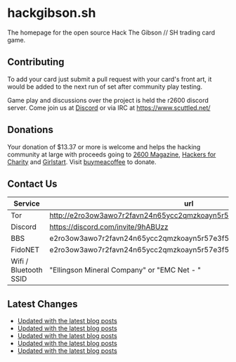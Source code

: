 # hackgibson.sh
The homepage for the open source Hack The Gibson // SH trading card game.


## Contributing

To add your card just submit a pull request with your card's front art, it would be added to the next run of set after community play testing.

Game play and discussions over the project is held the r2600 discord server. Come join us at [Discord](https://discord.com/invite/9hABUzz) or via IRC at https://www.scuttled.net/


## Donations

Your donation of $13.37 or more is welcome and helps the hacking community at large with proceeds going to [2600 Magazine](https://2600.com/), [Hackers for Charity](https://hackersforcharity.org) and [Girlstart](https://girlstart.org).  Visit [buymeacoffee](https://www.buymeacoffee.com/hackgibson.sh) to donate.


## Contact Us

Service | url
-|-
Tor | http://e2ro3ow3awo7r2favn24n65ycc2qmzkoayn5r57e3f56nvjwdcgg32ad.onion
Discord | https://discord.com/invite/9hABUzz
BBS | e2ro3ow3awo7r2favn24n65ycc2qmzkoayn5r57e3f56nvjwdcgg32ad.onion:23
FidoNET | e2ro3ow3awo7r2favn24n65ycc2qmzkoayn5r57e3f56nvjwdcgg32ad.onion:24554
Wifi / Bluetooth SSID | "Ellingson Mineral Company" or "EMC Net - <fidonet address>"

## Latest Changes
<!-- BLOG-POST-LIST:START -->
- [Updated with the latest blog posts](https://github.com/DFW2600/hackgibson.sh/commit/f5ce613f83facaa3f8ab95832f9c60938922349d)
- [Updated with the latest blog posts](https://github.com/DFW2600/hackgibson.sh/commit/61247c749cbb436af0da1833e22b3df03f4772dc)
- [Updated with the latest blog posts](https://github.com/DFW2600/hackgibson.sh/commit/5734ba65aa8e6f017802d83c79a425bdeb472b45)
- [Updated with the latest blog posts](https://github.com/DFW2600/hackgibson.sh/commit/9ab30d1af24e28d29740f4d2f9f2db21e347a2ed)
- [Updated with the latest blog posts](https://github.com/DFW2600/hackgibson.sh/commit/43bd4c7d8d2740c0f7f9e2ddb238e7f2624c9042)
<!-- BLOG-POST-LIST:END -->
